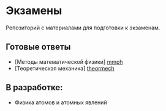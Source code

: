 Экзамены
========
Репозиторий с материалами для подготовки к экзаменам.

## Готовые ответы
* [Методы математической физики] [mmph]
* [Теоретическая механика] [theormech]

## В разработке:
* Физика атомов и атомных явлений

[mmph]: http://dl.dropbox.com/u/14878341/exams/05_mmph.pdf
[theormech]: http://dl.dropbox.com/u/14878341/exams/05_theormech.pdf
